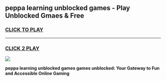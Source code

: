 
## peppa learning unblocked games - Play Unblocked Gmaes & Free
<h3>
<a href="https://premium.freeplayer.one?title=peppa_learning_unblocked_games&ref=19F">CLICK TO PLAY</a></h3>
<hr>

<h3>
<a href="https://premium.freeplayer.one?title=peppa_learning_unblocked_games&ref=19F">CLICK 2 PLAY</a>
  
</h3>

<a href="https://premium.freeplayer.one?title=peppa_learning_unblocked_games&ref=19F/"><img src="https://clearcache.store/games.png"></a>


**peppa learning unblocked games games unblocked: Your Gateway to Fun and Accessible Online Gaming**
